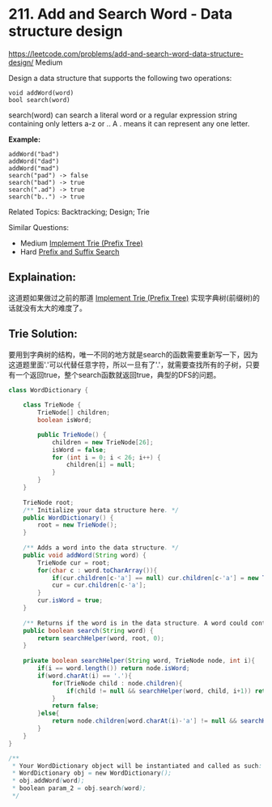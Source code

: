 # 211. Add and Search Word - Data structure design
<https://leetcode.com/problems/add-and-search-word-data-structure-design/>
Medium

Design a data structure that supports the following two operations:

    void addWord(word)
    bool search(word)

search(word) can search a literal word or a regular expression string containing only letters a-z or .. A . means it can represent any one letter.

**Example:**

    addWord("bad")
    addWord("dad")
    addWord("mad")
    search("pad") -> false
    search("bad") -> true
    search(".ad") -> true
    search("b..") -> true

Related Topics: Backtracking; Design; Trie

Similar Questions: 
* Medium [Implement Trie (Prefix Tree)](https://leetcode.com/problems/implement-trie-prefix-tree/)
* Hard [Prefix and Suffix Search](https://leetcode.com/problems/prefix-and-suffix-search/)

## Explaination: 

这道题如果做过之前的那道 [Implement Trie (Prefix Tree)](https://leetcode.com/problems/implement-trie-prefix-tree/) 实现字典树(前缀树)的话就没有太大的难度了。

## Trie Solution: 

要用到字典树的结构，唯一不同的地方就是search的函数需要重新写一下，因为这道题里面'.'可以代替任意字符，所以一旦有了'.'，就需要查找所有的子树，只要有一个返回true，整个search函数就返回true，典型的DFS的问题。

```java
class WordDictionary {
    
    class TrieNode {
        TrieNode[] children;
        boolean isWord;

        public TrieNode() {
            children = new TrieNode[26];
            isWord = false;
            for (int i = 0; i < 26; i++) {
                children[i] = null;
            }
        }
    }
    
    TrieNode root;
    /** Initialize your data structure here. */
    public WordDictionary() {
        root = new TrieNode();
    }
    
    /** Adds a word into the data structure. */
    public void addWord(String word) {
        TrieNode cur = root;
        for(char c : word.toCharArray()){
            if(cur.children[c-'a'] == null) cur.children[c-'a'] = new TrieNode();
            cur = cur.children[c-'a'];
        }
        cur.isWord = true;
    }
    
    /** Returns if the word is in the data structure. A word could contain the dot character '.' to represent any one letter. */
    public boolean search(String word) {
        return searchHelper(word, root, 0);
    }
    
    private boolean searchHelper(String word, TrieNode node, int i){
        if(i == word.length()) return node.isWord;
        if(word.charAt(i) == '.'){
            for(TrieNode child : node.children){
                if(child != null && searchHelper(word, child, i+1)) return true;
            }
            return false;
        }else{
            return node.children[word.charAt(i)-'a'] != null && searchHelper(word, node.children[word.charAt(i)-'a'], i+1);
        }
    }
}

/**
 * Your WordDictionary object will be instantiated and called as such:
 * WordDictionary obj = new WordDictionary();
 * obj.addWord(word);
 * boolean param_2 = obj.search(word);
 */
```
